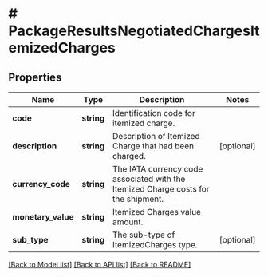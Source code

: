# # PackageResultsNegotiatedChargesItemizedCharges

## Properties

Name | Type | Description | Notes
------------ | ------------- | ------------- | -------------
**code** | **string** | Identification code for itemized charge. |
**description** | **string** | Description of Itemized Charge that had been charged. | [optional]
**currency_code** | **string** | The IATA currency code associated with the Itemized Charge costs for the shipment. |
**monetary_value** | **string** | Itemized Charges value amount. |
**sub_type** | **string** | The sub-type of ItemizedCharges type. | [optional]

[[Back to Model list]](../../README.md#models) [[Back to API list]](../../README.md#endpoints) [[Back to README]](../../README.md)
